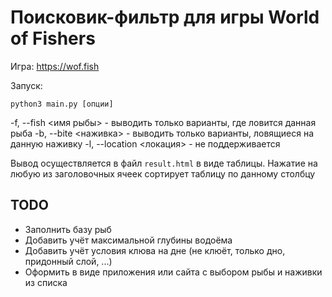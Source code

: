 # Поисковик-фильтр для игры World of Fishers

Игра: <https://wof.fish>

Запуск:

```python3 main.py [опции]```

-f, --fish <имя рыбы> - выводить только варианты, где ловится данная рыба
-b, --bite <наживка> - выводить только варианты, ловящиеся на данную наживку
-l, --location <локация> - не поддерживается

Вывод осуществляется в файл `result.html` в виде таблицы. Нажатие на любую из заголовочных ячеек сортирует таблицу по данному столбцу

## TODO

- Заполнить базу рыб
- Добавить учёт максимальной глубины водоёма
- Добавить учёт условия клюва на дне (не клюёт, только дно, придонный слой, ...)
- Оформить в виде приложения или сайта с выбором рыбы и наживки из списка
